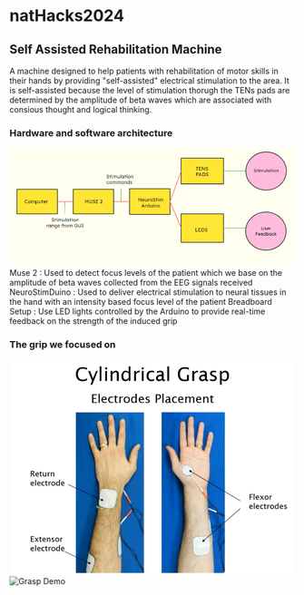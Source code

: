 # natHacks2024
## Self Assisted Rehabilitation Machine 
A machine designed to help patients with rehabilitation of motor skills in their hands by providing "self-assisted" electrical stimulation to the area. It is self-assisted because the level of stimulation thorugh the TENs pads are determined by the amplitude of beta waves which are associated with consious thought and logical thinking. 
### Hardware and software architecture
![Grasp Placement](https://github.com/hninah/natHacks2024/blob/main/assets/Screenshot%20(137).png?raw=true)
Muse 2 : Used to detect focus levels of the patient which we base on the amplitude of beta waves collected from the EEG signals received 
NeuroStimDuino : Used to deliver electrical stimulation to neural tissues in the hand with an intensity based focus level of the patient
Breadboard Setup : Use LED lights controlled by the Arduino to provide real-time feedback on the strength of the induced grip 
### The grip we focused on 
![Grasp Placement](https://github.com/hninah/natHacks2024/blob/main/assets/Screenshot%20(136).png?raw=true)
![Grasp Demo](https://github.com/hninah/natHacks2024/blob/main/assets/IMG_4346.png?raw=true)
